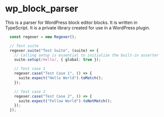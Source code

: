 # wp_block_parser

This is a parser for WordPress block editor blocks. It is written in TypeScript. It is a private library created for use in a WordPress plugin.

```typescript
  const regexer = new Regexer();

  // Test suite
  regexer.suite("Test Suite", (suite) => {
    // Calling setup is essential to initialize the built-in asserter
    suite.setup(/Hello/, { global: true });

    // Test case 1
    regexer.case("Test Case 1", () => {
      suite.expect("Hello World").toMatch();
    });

    // Test case 2
    regexer.case("Test Case 2", () => {
      suite.expect("Fellow World").toNotMatch();
    });
  });
```
